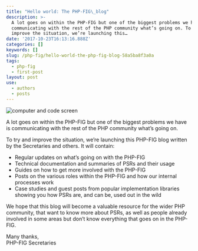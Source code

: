 ```yaml
---
title: "Hello world: The PHP-FIG\_blog"
description: >-
  A lot goes on within the PHP-FIG but one of the biggest problems we have is
  communicating with the rest of the PHP community what’s going on. To try and
  improve the situation, we’re launching this…
date: '2017-10-23T16:13:16.888Z'
categories: []
keywords: []
slug: /php-fig/hello-world-the-php-fig-blog-58a5ba8f3a0a
tags:
  - php-fig
  - first-post
layout: post
use:
  - authors
  - posts
---
```


![computer and code screen](/img/blog/1__yX6dcMv__dCXRsSpm4c8fGA.jpeg)

A lot goes on within the PHP-FIG but one of the biggest problems we have is communicating with the rest of the PHP community what’s going on.

To try and improve the situation, we’re launching this PHP-FIG blog written by the Secretaries and others. It will contain:

*   Regular updates on what’s going on with the PHP-FIG
*   Technical documentation and summaries of PSRs and their usage
*   Guides on how to get more involved with the PHP-FIG
*   Posts on the various roles within the PHP-FIG and how our internal processes work
*   Case studies and guest posts from popular implementation libraries showing you how PSRs are, and can be, used out in the wild

We hope that this blog will become a valuable resource for the wider PHP community, that want to know more about PSRs, as well as people already involved in some areas but don’t know everything that goes on in the PHP-FIG.

Many thanks,  
PHP-FIG Secretaries
